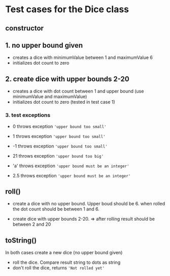 # Test cases for the Dice class

## **constructor**

## 1. no upper bound given
-   creates a dice with minimumValue between 1 and  maximumValue 6
-   initializes dot count to zero

## 2. create dice with upper bounds 2-20
-   creates a dice with dot count between 1 and upper bound
    (use minimumValue and maximumValue)
-   initializes dot count to zero (tested in test case 1)


### 3. test exceptions

-   0 throws exception `'upper bound too small'`
-   1 throws exception `'upper bound too small'`
-   -1 throws exception `'upper bound too small'`
-   21 throws exception `'upper bound too big'`

-   'a' throws exception `'upper bound must be an integer'`
-   2.5  throws exception `'upper bound must be an integer'`


## **roll()**

-   create a dice with no upper bound. Upper boud should be 6. when rolled the dot count should be between 1 and 6.

-   create dice with upper bounds 2-20. => after rolling result should be between 2 and 20

## **toString()**

In both cases create a new dice (no upper bound given)
-   roll the dice. Compare result string to dots as string
-   don't roll the dice, returns `'Not rolled yet'`
